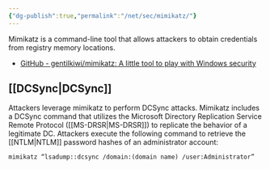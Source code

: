 ```yaml
---
{"dg-publish":true,"permalink":"/net/sec/mimikatz/"}
---
```


Mimikatz is a command-line tool that allows attackers to obtain credentials from registry memory locations. 


- [GitHub - gentilkiwi/mimikatz: A little tool to play with Windows security](https://github.com/gentilkiwi/mimikatz)

## [[DCSync\|DCSync]]

Attackers leverage mimikatz to perform DCSync attacks. Mimikatz includes a DCSync command that utilizes the Microsoft Directory Replication Service Remote Protocol ([[MS-DRSR\|MS-DRSR]]) to replicate the behavior of a legitimate DC. Attackers execute the following command to retrieve the [[NTLM\|NTLM]] password hashes of an administrator account: 

```
mimikatz “lsadump::dcsync /domain:(domain name) /user:Administrator”
```

